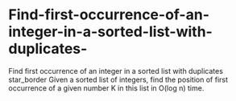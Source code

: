 # Find-first-occurrence-of-an-integer-in-a-sorted-list-with-duplicates-
Find first occurrence of an integer in a sorted list with duplicates star_border Given a sorted list of integers, find the position of first occurrence of a given number K in this list in O(log n) time.
